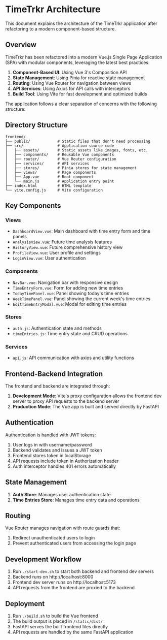 # TimeTrkr Architecture

This document explains the architecture of the TimeTrkr application after refactoring to a modern component-based structure.

## Overview

TimeTrkr has been refactored into a modern Vue.js Single Page Application (SPA) with modular components, leveraging the latest best practices:

1. **Component-Based UI**: Using Vue 3's Composition API
2. **State Management**: Using Pinia for reactive state management
3. **Routing**: Using Vue Router for navigation between views
4. **API Services**: Using Axios for API calls with interceptors
5. **Build Tool**: Using Vite for fast development and optimized builds

The application follows a clear separation of concerns with the following structure:

## Directory Structure

```
frontend/
├── public/            # Static files that don't need processing
├── src/               # Application source code
│   ├── assets/        # Static assets like images, fonts, etc.
│   ├── components/    # Reusable Vue components
│   ├── router/        # Vue Router configuration
│   ├── services/      # API services
│   ├── stores/        # Pinia stores for state management
│   ├── views/         # Page components
│   ├── App.vue        # Root component
│   └── main.js        # Application entry point
├── index.html         # HTML template
└── vite.config.js     # Vite configuration
```

## Key Components

### Views

- `DashboardView.vue`: Main dashboard with time entry form and time panels
- `AnalysisView.vue`: Future time analysis features
- `HistoryView.vue`: Future comprehensive history view
- `ProfileView.vue`: User profile and settings
- `LoginView.vue`: User authentication

### Components

- `NavBar.vue`: Navigation bar with responsive design
- `TimeEntryForm.vue`: Form for adding new time entries
- `TodayTimePanel.vue`: Panel showing today's time entries
- `WeekTimePanel.vue`: Panel showing the current week's time entries
- `EditTimeEntryModal.vue`: Modal for editing time entries

### Stores

- `auth.js`: Authentication state and methods
- `timeEntries.js`: Time entry state and CRUD operations

### Services

- `api.js`: API communication with axios and utility functions

## Frontend-Backend Integration

The frontend and backend are integrated through:

1. **Development Mode**: Vite's proxy configuration allows the frontend dev server to proxy API requests to the backend server
2. **Production Mode**: The Vue app is built and served directly by FastAPI

## Authentication

Authentication is handled with JWT tokens:

1. User logs in with username/password
2. Backend validates and issues a JWT token
3. Frontend stores token in localStorage
4. API requests include token in Authorization header
5. Auth interceptor handles 401 errors automatically

## State Management

1. **Auth Store**: Manages user authentication state
2. **Time Entries Store**: Manages time entry data and operations

## Routing

Vue Router manages navigation with route guards that:
1. Redirect unauthenticated users to login
2. Prevent authenticated users from accessing the login page

## Development Workflow

1. Run `./start-dev.sh` to start both backend and frontend dev servers
2. Backend runs on http://localhost:8000
3. Frontend dev server runs on http://localhost:5173
4. API requests from the frontend are proxied to the backend

## Deployment

1. Run `./build.sh` to build the Vue frontend
2. The build output is placed in `/static/dist/`
3. FastAPI serves the built frontend files directly
4. API requests are handled by the same FastAPI application